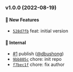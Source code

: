 ### v1.0.0 (2022-08-19)
<a id="v1.0.0"></a>
#### 🚀 New Features

* [`528d7fb`](https://github.com/groupon/esfixup/commit/528d7fbbbae73c3f4eb512635fd53dbb86b5d3f1) feat: initial version

#### 🏡 Internal

* [#1](https://github.com/groupon/esfixup/pull/1) publish ([@dbushong](https://github.com/dbushong))
* [`9bb805c`](https://github.com/groupon/esfixup/commit/9bb805c1cf56c13d91fb215ec126f4046dc49de5) chore: init repo
* [`f7bec1f`](https://github.com/groupon/esfixup/commit/f7bec1f8a830826bdacf5a8bd1560aa3d99ec831) chore: fix author
